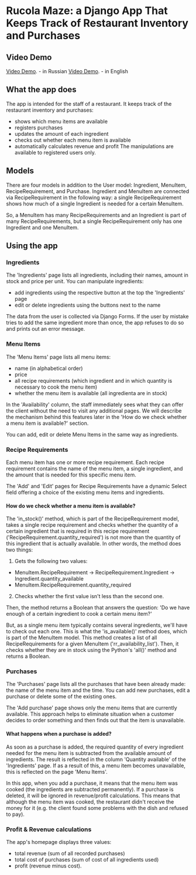 # Rucola Maze: a Django App That Keeps Track of Restaurant Inventory and Purchases

## Video Demo

[Video Demo](). - in Russian
[Video Demo](). - in English

## What the app does

The app is intended for the staff of a restaurant. It keeps track of the restaurant inventory and purchases:
- shows which menu items are available
- registers purchases
- updates the amount of each ingredient
- checks out whether each menu item is available
- automatically calculates revenue and profit
The manipulations are available to registered users only.

## Models

There are four models in addition to the User model: Ingredient, MenuItem, RecipeRequirement, and Purchase.
Ingredient and MenuItem are connected via RecipeRequirement in the following way: a single RecipeRequirement shows how much of a single Ingredient is needed for a certain MenuItem.

So, a MenuItem has many RecipeRequirements and an Ingredient is part of many RecipeRequirements, but a single RecipeRequirement only has one Ingredient and one MenuItem.

## Using the app

### Ingredients

The 'Ingredients' page lists all ingredients, including their names, amount in stock and price per unit.
You can manipulate ingredients:

- add ingredients using the respective button at the top the 'Ingredients' page
- edit or delete ingredients using the buttons next to the name

The data from the user is collected via Django Forms. If the user by mistake tries to add the same ingredient more than once, the app refuses to do so and prints out an error message.

### Menu Items

The 'Menu Items' page lists all menu items:
- name (in alphabetical order)
- price
- all recipe requirements (which ingredient and in which quantity is necessary to cook the menu item)
- whether the menu item is available (all ingredienta are in stock)

In the 'Availability' column, the staff immediately sees what they can offer the client without the need to visit any additional pages. We will describe the mechanism behind this features later in the 'How do we check whether a menu item is available?' section.

You can add, edit or delete Menu Items in the same way as ingredients.

### Recipe Requirements

Each menu item has one or more recipe requirement. Each recipe requirement contains the name of the menu item, a single ingredient, and the amount that is needed for this specific menu item.

The 'Add' and 'Edit' pages for Recipe Requirements have a dynamic Select field offering a choice of the existing menu items and ingredients.

#### How do we check whether a menu item is available?

The 'in_stock()' method, which is part of the RecipeRequirement model, takes a single recipe requirement and checks whether the quantity of a certain ingredient that is required in this recipe requirement ('RecipeRequirement.quantity_required') is not more than the quantity of this ingredient that is actually available. In other words, the method does two things:

1. Gets the following two values:

- MenuItem.RecipeRequirement -> RecipeRequirement.Ingredient -> Ingredient.quantity_available
- MenuItem.RecipeRequirement.quantity_required

2. Checks whether the first value isn't less than the second one.

Then, the method returns a Boolean that answers the question: 'Do we have enough of a certain ingredient to cook a certain menu item?'

But, as a single menu item typically contains several ingredients, we'll have to check out each one. This is what the 'is_available()' method does, which is part of the MenuItem model. This method creates a list of all RecipeRequirements for a given MenuItem ('rr_availability_list'). Then, it checks whether they are in stock using the Python's 'all()' method and returns a Boolean.

### Purchases

The 'Purchases' page lists all the purchases that have been already made: the name of the menu item and the time. You can add new purchases, edit a purchase or delete some of the existing ones.

The 'Add purchase' page shows only the menu items that are currently available. This approach helps to eliminate situation when a customer decides to order something and then finds out that the item is unavailable.

#### What happens when a purchase is added?

As soon as a purchase is added, the required quantity of every ingredient needed for the menu item is subtracted from the available amount of ingredients. The result is reflected in the column 'Quantity available' of the 'Ingredients' page. If as a result of this, a menu item becomes unavailable, this is reflected on the page 'Menu Items'.

In this app, when you add a purchase, it means that the menu item was cooked (the ingredients are subtracted permanently). If a purchase is deleted, it will be ignored in revenue/profit calculations. This means that although the menu item was cooked, the restaurant didn't receive the money for it (e.g. the client found some problems with the dish and refused to pay).

### Profit & Revenue calculations

The app's homepage displays three values:

- total revenue (sum of all recorded purchases)
- total cost of purchases (sum of cost of all ingredients used)
- profit (revenue minus cost).